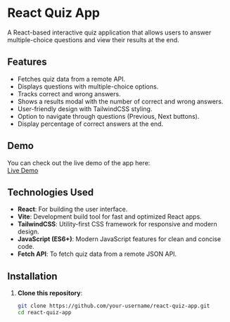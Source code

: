 # React Quiz App

A React-based interactive quiz application that allows users to answer multiple-choice questions and view their results at the end.

## Features

- Fetches quiz data from a remote API.
- Displays questions with multiple-choice options.
- Tracks correct and wrong answers.
- Shows a results modal with the number of correct and wrong answers.
- User-friendly design with TailwindCSS styling.
- Option to navigate through questions (Previous, Next buttons).
- Display percentage of correct answers at the end.

## Demo

You can check out the live demo of the app here:  
[Live Demo](https://testline-assignment-eight.vercel.app/)

## Technologies Used

- **React**: For building the user interface.
- **Vite**: Development build tool for fast and optimized React apps.
- **TailwindCSS**: Utility-first CSS framework for responsive and modern design.
- **JavaScript (ES6+)**: Modern JavaScript features for clean and concise code.
- **Fetch API**: To fetch quiz data from a remote JSON API.

## Installation

1. **Clone this repository**:
   ```bash
   git clone https://github.com/your-username/react-quiz-app.git
   cd react-quiz-app
